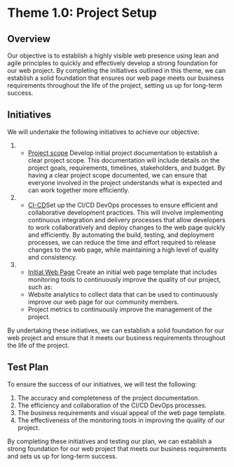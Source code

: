 # Theme 1.0: Project Setup

## Overview
Our objective is to establish a highly visible web presence using lean and agile principles to quickly and effectively develop a strong foundation for our web project. By completing the initiatives outlined in this theme, we can establish a solid foundation that ensures our web page meets our business requirements throughout the life of the project, setting us up for long-term success.

## Initiatives


We will undertake the following initiatives to achieve our objective:

1. * [Project scope](initiatives/initiative_devops.md) Develop initial project documentation to establish a clear project scope. This documentation will include details on the project goals, requirements, timelines, stakeholders, and budget. By having a clear project scope documented, we can ensure that everyone involved in the project understands what is expected and can work together more efficiently.

2. * [CI-CD](initiatives/initiative_devops.md)Set up the CI/CD DevOps processes to ensure efficient and collaborative development practices. This will involve implementing continuous integration and delivery processes that allow developers to work collaboratively and deploy changes to the web page quickly and efficiently. By automating the build, testing, and deployment processes, we can reduce the time and effort required to release changes to the web page, while maintaining a high level of quality and consistency.

3. * [Initial Web Page](initiatives/initiative_devops.md) Create an initial web page template that includes monitoring tools to continuously improve the quality of our project, such as:
    - Website analytics to collect data that can be used to continuously improve our web page for our community members.
    - Project metrics to continuously improve the management of the project.

By undertaking these initiatives, we can establish a solid foundation for our web project and ensure that it meets our business requirements throughout the life of the project.


## Test Plan
To ensure the success of our initiatives, we will test the following:

1. The accuracy and completeness of the project documentation.
2. The efficiency and collaboration of the CI/CD DevOps processes.
3. The business requirements and visual appeal of the web page template.
4. The effectiveness of the monitoring tools in improving the quality of our project.

By completing these initiatives and testing our plan, we can establish a strong foundation for our web project that meets our business requirements and sets us up for long-term success.
